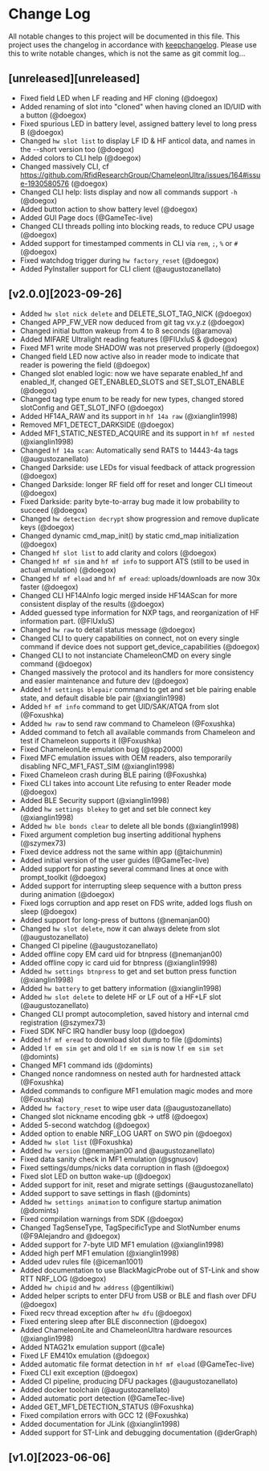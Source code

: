 # Change Log
All notable changes to this project will be documented in this file.
This project uses the changelog in accordance with [keepchangelog](http://keepachangelog.com/). Please use this to write notable changes, which is not the same as git commit log...

## [unreleased][unreleased]
 - Fixed field LED when LF reading and HF cloning (@doegox)
 - Added renaming of slot into "cloned" when having cloned an ID/UID with a button (@doegox)
 - Fixed spurious LED in battery level, assigned battery level to long press B (@doegox)
 - Changed `hw slot list` to display LF ID & HF anticol data, and names in the --short version too (@doegox)
 - Added colors to CLI help (@doegox)
 - Changed massively CLI, cf https://github.com/RfidResearchGroup/ChameleonUltra/issues/164#issue-1930580576 (@doegox)
 - Changed CLI help: lists display and now all commands support `-h` (@doegox)
 - Added button action to show battery level (@doegox)
 - Added GUI Page docs (@GameTec-live)
 - Changed CLI threads polling into blocking reads, to reduce CPU usage (@doegox)
 - Added support for timestamped comments in CLI via `rem`, `;`, `%` or `#` (@doegox)
 - Fixed watchdog trigger during `hw factory_reset` (@doegox)
 - Added PyInstaller support for CLI client (@augustozanellato)

## [v2.0.0][2023-09-26]
 - Added `hw slot nick delete` and DELETE_SLOT_TAG_NICK (@doegox)
 - Changed APP_FW_VER now deduced from git tag vx.y.z (@doegox)
 - Changed initial button wakeup from 4 to 8 seconds (@aramova)
 - Added MIFARE Ultralight reading features (@FlUxIuS & @doegox)
 - Fixed MF1 write mode SHADOW was not preserved properly (@doegox)
 - Changed field LED now active also in reader mode to indicate that reader is powering the field (@doegox)
 - Changed slot enabled logic: now we have separate enabled_hf and enabled_lf, changed GET_ENABLED_SLOTS and SET_SLOT_ENABLE (@doegox)
 - Changed tag type enum to be ready for new types, changed stored slotConfig and GET_SLOT_INFO (@doegox)
 - Added HF14A_RAW and its support in `hf 14a raw` (@xianglin1998)
 - Removed MF1_DETECT_DARKSIDE (@doegox)
 - Added MF1_STATIC_NESTED_ACQUIRE and its support in `hf mf nested` (@xianglin1998)
 - Changed `hf 14a scan`: Automatically send RATS to 14443-4a tags (@augustozanellato)
 - Changed Darkside: use LEDs for visual feedback of attack progression (@doegox)
 - Changed Darkside: longer RF field off for reset and longer CLI timeout (@doegox)
 - Fixed Darkside: parity byte-to-array bug made it low probability to succeed (@doegox)
 - Changed `hw detection decrypt` show progression and remove duplicate keys (@doegox)
 - Changed dynamic cmd_map_init() by static cmd_map initialization (@doegox)
 - Changed `hf slot list` to add clarity and colors (@doegox)
 - Changed `hf mf sim` and `hf mf info` to support ATS (still to be used in actual emulation) (@doegox)
 - Changed `hf mf eload` and `hf mf eread`: uploads/downloads are now 30x faster (@doegox)
 - Changed CLI HF14AInfo logic merged inside HF14AScan for more consistent display of the results (@doegox)
 - Added guessed type information for NXP tags, and reorganization of HF information part. (@FlUxIuS)
 - Changed `hw raw` to detail status message (@doegox)
 - Changed CLI to query capabilities on connect, not on every single command if device does not support get_device_capabilities (@doegox)
 - Changed CLI to not instanciate ChameleonCMD on every single command (@doegox)
 - Changed massively the protocol and its handlers for more consistency and easier maintenance and future dev (@doegox)
 - Added `hf settings blepair` command to get and set ble pairing enable state, and default disable ble pair (@xianglin1998)
 - Added `hf mf info` command to get UID/SAK/ATQA from slot (@Foxushka)
 - Added `hw raw` to send raw command to Chameleon (@Foxushka)
 - Added command to fetch all available commands from Chameleon and test if Chameleon supports it (@Foxushka)
 - Fixed ChameleonLite emulation bug (@spp2000)
 - Fixed MFC emulation issues with OEM readers, also temporarily disabling NFC_MF1_FAST_SIM (@xianglin1998)
 - Fixed Chameleon crash during BLE pairing (@Foxushka)
 - Fixed CLI takes into account Lite refusing to enter Reader mode (@doegox)
 - Added BLE Security support (@xianglin1998)
 - Added `hw settings blekey` to get and set ble connect key (@xianglin1998)
 - Added `hw ble bonds clear` to delete all ble bonds (@xianglin1998)
 - Fixed argument completion bug inserting additional hyphens (@szymex73)
 - Fixed device address not the same within app (@taichunmin)
 - Added initial version of the user guides (@GameTec-live)
 - Added support for pasting several command lines at once with prompt_toolkit (@doegox)
 - Added support for interrupting sleep sequence with a button press during animation (@doegox)
 - Fixed logs corruption and app reset on FDS write, added logs flush on sleep (@doegox)
 - Added support for long-press of buttons (@nemanjan00)
 - Changed `hw slot delete`, now it can always delete from slot (@augustozanellato)
 - Changed CI pipeline (@augustozanellato)
 - Added offline copy EM card uid for btnpress (@nemanjan00)
 - Added offline copy ic card uid for btnpress (@xianglin1998)
 - Added `hw settings btnpress` to get and set button press function (@xianglin1998)
 - Added `hw battery` to get battery information (@xianglin1998)
 - Added `hw slot delete` to delete HF or LF out of a HF+LF slot (@augustozanellato)
 - Changed CLI prompt autocompletion, saved history and internal cmd registration (@szymex73)
 - Fixed SDK NFC IRQ handler busy loop (@doegox)
 - Added `hf mf eread` to download slot dump to file (@domints)
 - Added `lf em sim get` and old `lf em sim` is now `lf em sim set` (@domints)
 - Changed MF1 command ids (@domints)
 - Changed nonce randomness on nested auth for hardnested attack (@Foxushka)
 - Added commands to configure MF1 emulation magic modes and more (@Foxushka)
 - Added `hw factory_reset` to wipe user data (@augustozanellato)
 - Changed slot nickname encoding gbk -> utf8 (@doegox)
 - Added 5-second watchdog (@doegox)
 - Added option to enable NRF_LOG UART on SWO pin (@doegox)
 - Added `hw slot list` (@Foxushka)
 - Added `hw version` (@nemanjan00 and @augustozanellato)
 - Fixed data sanity check in MF1 emulation (@sgnusov)
 - Fixed settings/dumps/nicks data corruption in flash (@doegox)
 - Fixed slot LED on button wake-up (@doegox)
 - Added support for init, reset and migrate settings (@augustozanellato)
 - Added support to save settings in flash (@domints)
 - Added `hw settings animation` to configure startup animation (@domints)
 - Fixed compilation warnings from SDK (@doegox)
 - Changed TagSenseType, TagSpecificType and SlotNumber enums (@F9Alejandro and @doegox)
 - Added support for 7-byte UID MF1 emulation (@xianglin1998)
 - Added high perf MF1 emulation (@xianglin1998)
 - Added udev rules file (@iceman1001)
 - Added documentation to use BlackMagicProbe out of ST-Link and show RTT NRF_LOG (@doegox)
 - Added `hw chipid` and `hw address` (@gentilkiwi)
 - Added helper scripts to enter DFU from USB or BLE and flash over DFU (@doegox)
 - Fixed recv thread exception after `hw dfu` (@doegox)
 - Fixed entering sleep after BLE disconnection (@doegox)
 - Added ChameleonLite and ChameleonUltra hardware resources (@xianglin1998)
 - Added NTAG21x emulation support (@ca1e)
 - Fixed LF EM410x emulation (@doegox)
 - Added automatic file format detection in `hf mf eload` (@GameTec-live)
 - Fixed CLI exit exception (@doegox)
 - Added CI pipeline, producing DFU packages (@augustozanellato)
 - Added docker toolchain (@augustozanellato)
 - Added automatic port detection (@GameTec-live)
 - Added GET_MF1_DETECTION_STATUS (@Foxushka)
 - Fixed compilation errors with GCC 12 (@Foxushka)
 - Added documentation for JLink (@xianglin1998)
 - Added support for ST-Link and debugging documentation (@derGraph)

## [v1.0][2023-06-06]
